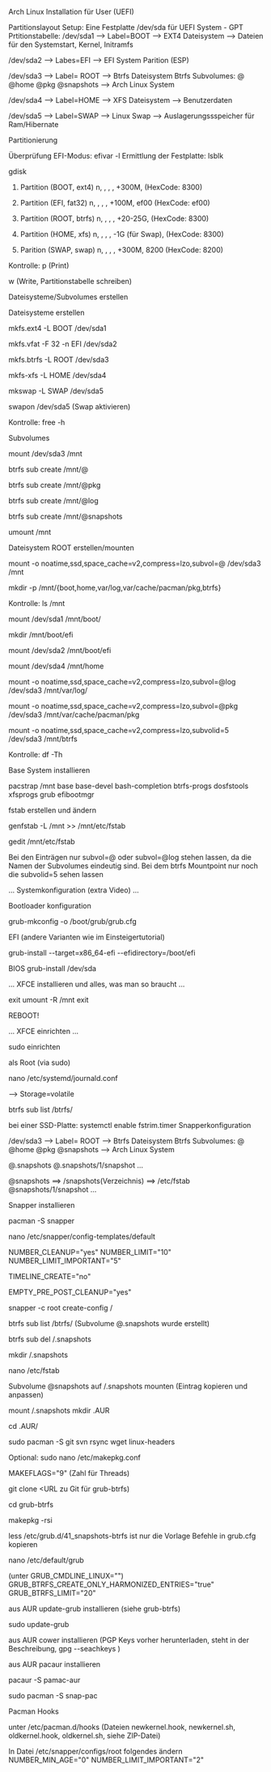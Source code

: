 Arch Linux Installation für User (UEFI)

Partitionslayout
Setup:
Eine Festplatte /dev/sda für UEFI System - GPT Prtitionstabelle:
/dev/sda1 --> Label=BOOT --> EXT4 Dateisystem
--> Dateien für den Systemstart, Kernel, Initramfs

/dev/sda2 --> Labes=EFI --> EFI System Parition (ESP)

/dev/sda3 --> Label= ROOT --> Btrfs Dateisystem
Btrfs Subvolumes:	@	@home 	@pkg		@snapshots
--> Arch Linux System

/dev/sda4 --> Label=HOME --> XFS Dateisystem
--> Benutzerdaten

/dev/sda5 --> Label=SWAP --> Linux Swap
--> Auslagerungssspeicher für Ram/Hibernate

Partitionierung

Überprüfung EFI-Modus: efivar -l
Ermittlung der Festplatte: lsblk

gdisk

1. Partition (BOOT, ext4)
n, <Enter>, <Enter>, <Enter> , +300M, <Enter> (HexCode: 8300)

2. Partition (EFI, fat32)
n, <Enter>, <Enter>, <Enter> , +100M, ef00 (HexCode: ef00)

3. Partition (ROOT, btrfs)
n, <Enter>, <Enter>, <Enter> , +20-25G, <Enter> (HexCode: 8300)

4. Partition (HOME, xfs)
n, <Enter>, <Enter>, <Enter> , -1G (für Swap), <Enter> (HexCode: 8300)

5. Parition (SWAP, swap)
n, <Enter>, <Enter>, <Enter> , +300M, 8200 (HexCode: 8200)

Kontrolle: p (Print)

w (Write, Partitionstabelle schreiben)

Dateisysteme/Subvolumes erstellen

Dateisysteme erstellen

mkfs.ext4 -L BOOT /dev/sda1

mkfs.vfat -F 32 -n EFI /dev/sda2

mkfs.btrfs -L ROOT /dev/sda3

mkfs-xfs -L HOME /dev/sda4

mkswap -L SWAP /dev/sda5

swapon /dev/sda5 (Swap aktivieren)

Kontrolle: free -h

Subvolumes

mount /dev/sda3 /mnt

btrfs sub create /mnt/@

btrfs sub create /mnt/@pkg

btrfs sub create /mnt/@log

btrfs sub create /mnt/@snapshots

umount /mnt

Dateisystem ROOT erstellen/mounten

mount -o noatime,ssd,space_cache=v2,compress=lzo,subvol=@ /dev/sda3 /mnt

mkdir -p /mnt/{boot,home,var/log,var/cache/pacman/pkg,btrfs}

Kontrolle: ls /mnt

mount /dev/sda1 /mnt/boot/

mkdir /mnt/boot/efi

mount /dev/sda2 /mnt/boot/efi

mount /dev/sda4 /mnt/home

mount -o noatime,ssd,space_cache=v2,compress=lzo,subvol=@log /dev/sda3 /mnt/var/log/

mount -o noatime,ssd,space_cache=v2,compress=lzo,subvol=@pkg /dev/sda3 /mnt/var/cache/pacman/pkg

mount -o noatime,ssd,space_cache=v2,compress=lzo,subvolid=5 /dev/sda3 /mnt/btrfs

Kontrolle: df -Th

Base System installieren

pacstrap /mnt base base-devel bash-completion btrfs-progs dosfstools xfsprogs grub efibootmgr

fstab erstellen und ändern

genfstab -L /mnt >> /mnt/etc/fstab

gedit /mnt/etc/fstab

Bei den Einträgen nur subvol=@ oder subvol=@log stehen lassen, da die Namen der Subvolumes eindeutig sind.
Bei dem btrfs Mountpoint nur noch die subvolid=5 sehen lassen

...
Systemkonfiguration (extra Video)
...


Bootloader konfiguration

grub-mkconfig -o /boot/grub/grub.cfg

EFI (andere Varianten wie im Einsteigertutorial)

grub-install --target=x86_64-efi --efidirectory=/boot/efi

BIOS
grub-install /dev/sda

...
XFCE installieren und alles, was man so braucht
...


exit
umount -R /mnt
exit

REBOOT!

...
XFCE einrichten
...

sudo einrichten

als Root (via sudo)

nano /etc/systemd/journald.conf

--> Storage=volatile



btrfs sub list /btrfs/

bei einer SSD-Platte:
systemctl enable fstrim.timer
Snapperkonfiguration

/dev/sda3 --> Label= ROOT --> Btrfs Dateisystem
Btrfs Subvolumes:	@	@home 	@pkg		@snapshots
--> Arch Linux System

@.snapshots
@.snapshots/1/snapshot
...

@snapshots ==> /snapshots(Verzeichnis) ==> /etc/fstab
@snapshots/1/snapshot
...

Snapper installieren

pacman -S snapper

nano /etc/snapper/config-templates/default

NUMBER_CLEANUP="yes"
NUMBER_LIMIT="10"
NUMBER_LIMIT_IMPORTANT="5"

TIMELINE_CREATE="no"

EMPTY_PRE_POST_CLEANUP="yes"

snapper -c  root create-config /

btrfs sub list /btrfs/ (Subvolume @.snapshots wurde erstellt)

btrfs sub del /.snapshots

mkdir /.snapshots

nano /etc/fstab

Subvolume @snapshots auf /.snapshots mounten (Eintrag kopieren und anpassen)

mount /.snapshots
mkdir .AUR

cd .AUR/

sudo pacman -S git svn rsync wget linux-headers

Optional:
sudo nano /etc/makepkg.conf

MAKEFLAGS="9" (Zahl für Threads)

git clone <URL zu Git für grub-btrfs)

cd grub-btrfs

makepkg -rsi

less /etc/grub.d/41_snapshots-btrfs
ist nur die Vorlage
Befehle in grub.cfg kopieren

nano /etc/default/grub

(unter GRUB_CMDLINE_LINUX="")
GRUB_BTRFS_CREATE_ONLY_HARMONIZED_ENTRIES="true"
GRUB_BTRFS_LIMIT="20"


aus AUR update-grub installieren (siehe grub-btrfs)

sudo update-grub

aus AUR cower installieren (PGP Keys vorher herunterladen, steht in der Beschreibung, gpg --seachkeys <key>)

aus AUR pacaur installieren

pacaur -S pamac-aur

sudo pacman -S snap-pac

Pacman Hooks

unter /etc/pacman.d/hooks (Dateien newkernel.hook, newkernel.sh, oldkernel.hook, oldkernel.sh, siehe ZIP-Datei)

In Datei /etc/snapper/configs/root folgendes ändern
NUMBER_MIN_AGE="0"
NUMBER_LIMIT_IMPORTANT="2"
